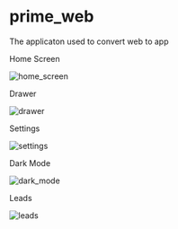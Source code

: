 # prime_web

The applicaton used to convert web to app


<!-- ## Getting Started

This project is a starting point for a Flutter application.

A few resources to get you started if this is your first Flutter project: -->

<!-- - [Lab: Write your first Flutter app](https://flutter.dev/docs/get-started/codelab)
- [Cookbook: Useful Flutter samples](https://flutter.dev/docs/cookbook) -->

<!-- For help getting started with Flutter, view our
[online documentation](https://flutter.dev/docs), which offers tutorials,
samples, guidance on mobile development, and a full API reference. -->


Home Screen




![home_screen](https://user-images.githubusercontent.com/99036793/182131510-99771b91-66f2-4ade-b24e-fa0c8da025e2.jpg)


Drawer






![drawer](https://user-images.githubusercontent.com/99036793/182131527-e4302379-e379-4835-8555-30c196d57503.jpg)



Settings




![settings](https://user-images.githubusercontent.com/99036793/182131542-706e4be0-2e61-4683-b4dc-0203ce601e66.jpg)

Dark Mode




![dark_mode](https://user-images.githubusercontent.com/99036793/182131546-6c11554a-5e20-416f-91fe-24d9583dec58.jpg)

Leads




![leads](https://user-images.githubusercontent.com/99036793/182131571-48e49727-160a-4159-b290-3ee0f379e923.jpg)
